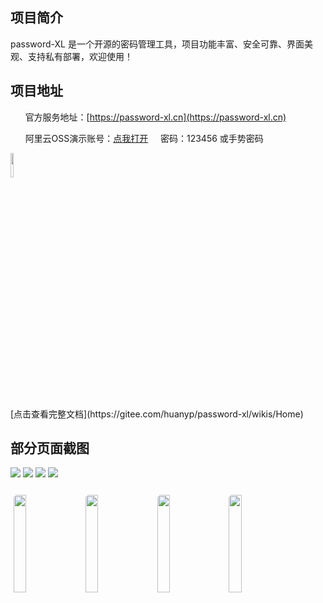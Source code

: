## 项目简介
password-XL 是一个开源的密码管理工具，项目功能丰富、安全可靠、界面美观、支持私有部署，欢迎使用！

## 项目地址
&nbsp;&nbsp;&nbsp;&nbsp;&nbsp;&nbsp;官方服务地址：[https://password-xl.cn](https://password-xl.cn)

&nbsp;&nbsp;&nbsp;&nbsp;&nbsp;&nbsp;阿里云OSS演示账号：[点我打开](https://password-xl.cn/#/login?type=oss&autoLogin=a72224a46ea5ee07e6589c8a5d56f8f4905d5fbb86ddd07ff088bf6d8c91e992613554ad1772b902fea4644f57d6c127f4a909efe5b155fef63a01c21842dbfaec48584d21acb5d3f6668f5aa911a6068bb2bc24785571b8e8bcb20d956689c185a8daf60298ece9f70a1d1251507da721a386bbdccf936759969de699b8ffd3dec9b8c030f940b79c94c73df0167b22bd74164197447574e1404a15a0c436c72ad4e5a743b431be387da08ca2c0bbf7)
&nbsp;&nbsp;&nbsp;&nbsp;密码：123456 或手势密码

<img src="https://foruda.gitee.com/images/1730195271822729849/c8d74856_9560465.png" width="10%"/>
<br/><br/>
[点击查看完整文档](https://gitee.com/huanyp/password-xl/wikis/Home)

## 部分页面截图
![](https://foruda.gitee.com/images/1728815742844619519/0a6a5db5_9560465.png)
![](https://foruda.gitee.com/images/1728815830764345058/c59661b7_9560465.png)
![](https://foruda.gitee.com/images/1728816316794270637/9873c693_9560465.png)
![](https://foruda.gitee.com/images/1728815887747602398/e12ce8f0_9560465.png)

<img src="https://foruda.gitee.com/images/1728815911358927599/96f672f9_9560465.png" width="20%" style="border-radius: 5px;margin: 2% 1%"/>
<img src="https://foruda.gitee.com/images/1728815932705407802/be2d055d_9560465.png" width="20%" style="border-radius: 5px;margin: 2% 1%"/>
<img src="https://foruda.gitee.com/images/1728815954389900406/f6548276_9560465.png" width="20%" style="border-radius: 5px;margin: 2% 1%"/>
<img src="https://foruda.gitee.com/images/1728816020789272465/de4f3f1b_9560465.png" width="20%" style="border-radius: 5px;margin: 2% 1%"/>
